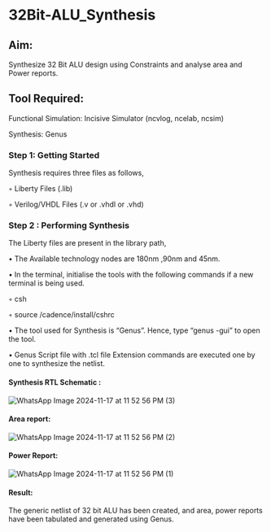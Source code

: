 # 32Bit-ALU_Synthesis

## Aim:

Synthesize 32 Bit ALU design using Constraints and analyse area and Power reports.

## Tool Required:

Functional Simulation: Incisive Simulator (ncvlog, ncelab, ncsim)

Synthesis: Genus

### Step 1: Getting Started

Synthesis requires three files as follows,

◦ Liberty Files (.lib)

◦ Verilog/VHDL Files (.v or .vhdl or .vhd)

### Step 2 : Performing Synthesis

The Liberty files are present in the library path,

• The Available technology nodes are 180nm ,90nm and 45nm.

• In the terminal, initialise the tools with the following commands if a new terminal is being
used.

◦ csh

◦ source /cadence/install/cshrc

• The tool used for Synthesis is “Genus”. Hence, type “genus -gui” to open the tool.

• Genus Script file with .tcl file Extension commands are executed one by one to synthesize the netlist.

#### Synthesis RTL Schematic :
![WhatsApp Image 2024-11-17 at 11 52 56 PM (3)](https://github.com/user-attachments/assets/ab316aac-fcd1-4c16-9ebc-8aafc54d058a)

#### Area report:
![WhatsApp Image 2024-11-17 at 11 52 56 PM (2)](https://github.com/user-attachments/assets/fa4a55d4-3f68-4d97-ad51-856b1773bb72)

#### Power Report:
![WhatsApp Image 2024-11-17 at 11 52 56 PM (1)](https://github.com/user-attachments/assets/fb18a0a1-63e5-4997-bc65-2d67b09c255e)

#### Result: 

The generic netlist of 32 bit ALU  has been created, and area, power reports have been tabulated and generated using Genus.

